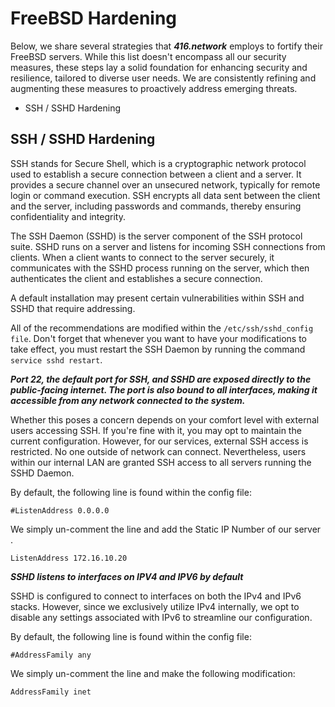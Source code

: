 # FreeBSD Hardening
Below, we share several strategies that _**416.network**_ employs to fortify their FreeBSD servers. While this list doesn't encompass all our security measures, these steps lay a solid foundation for enhancing security and resilience, tailored to diverse user needs. We are consistently refining and augmenting these measures to proactively address emerging threats.
 - SSH / SSHD Hardening

## SSH / SSHD Hardening
SSH stands for Secure Shell, which is a cryptographic network protocol used to establish a secure connection between a client and a server. It provides a secure channel over an unsecured network, typically for remote login or command execution. SSH encrypts all data sent between the client and the server, including passwords and commands, thereby ensuring confidentiality and integrity.

The SSH Daemon (SSHD) is the server component of the SSH protocol suite. SSHD runs on a server and listens for incoming SSH connections from clients. When a client wants to connect to the server securely, it communicates with the SSHD process running on the server, which then authenticates the client and establishes a secure connection.

A default installation may present certain vulnerabilities within SSH and SSHD that require addressing. 

All of the recommendations are modified within the `/etc/ssh/sshd_config file`. Don't forget that whenever you want to have your modifications to take effect, you must restart the SSH Daemon by running the command `service sshd restart`.

***Port 22, the default port for SSH, and SSHD are exposed directly to the public-facing internet. The port is also bound to all interfaces, making it accessible from any network connected to the system.***

Whether this poses a concern depends on your comfort level with external users accessing SSH. If you're fine with it, you may opt to maintain the current configuration. However, for our services, external SSH access is restricted. No one outside of network can connect. Nevertheless, users within our internal LAN are granted SSH access to all servers running the SSHD Daemon.

By default, the following line is found within the config file:

    #ListenAddress 0.0.0.0
    
We simply un-comment the line and add the Static IP Number of our server .

    ListenAddress 172.16.10.20

***SSHD listens to interfaces on IPV4 and IPV6 by default***

SSHD is configured to connect to interfaces on both the IPv4 and IPv6 stacks. However, since we exclusively utilize IPv4 internally, we opt to disable any settings associated with IPv6 to streamline our configuration.

By default, the following line is found within the config file:

    #AddressFamily any

We simply un-comment the line and make the following modification:

    AddressFamily inet

